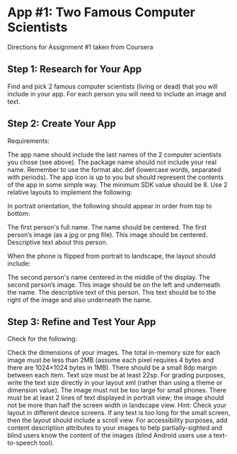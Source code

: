 App #1: Two Famous Computer Scientists
======================
Directions for Assignment #1 taken from Coursera

Step 1: Research for Your App
----------------------------
Find and pick 2 famous computer scientists (living or dead) that you will include in your app. For each person you will need to include an image and text. 

Step 2: Create Your App
----------------------------
Requirements:

The app name should include the last names of the 2 computer scientists you chose (see above).
The package name should not include your real name. Remember to use the format abc.def (lowercase words, separated with periods).
The app icon is up to you but should represent the contents of the app in some simple way.
The minimum SDK value should be 8.
Use 2 relative layouts to implement the following:

In portrait orientation, the following should appear in order from top to bottom: 

The first person's full name. The name should be centered.
The first person’s image (as a jpg or png file). This image should be centered.
Descriptive text about this person.

When the phone is flipped from portrait to landscape, the layout should include: 

The second person's name centered in the middle of the display.
The second person’s image. This image should be on the left and underneath the name.
The descriptive text of this person. This text should be to the right of the image and also underneath the name.


Step 3: Refine and Test Your App
----------------------------
Check for the following:

Check the dimensions of your images. The total in-memory size for each image must be less than 2MB (assume each pixel requires 4 bytes and there are 1024×1024 bytes in 1MB).
There should be a small 8dp margin between each item.
Text size must be at least 22sp. For grading purposes, write the text size directly in your layout xml (rather than using a theme or dimension value).
The image must not be too large for small phones.
There must be at least 2 lines of text displayed in portrait view; the image should not be more than half the screen width in landscape view. Hint: Check your layout in different device screens.
If any text is too long for the small screen, then the layout should include a scroll view.
For accessibility purposes, add content description attributes to your images to help partially-sighted and blind users know the content of the images (blind Android users use a text-to-speech tool).
